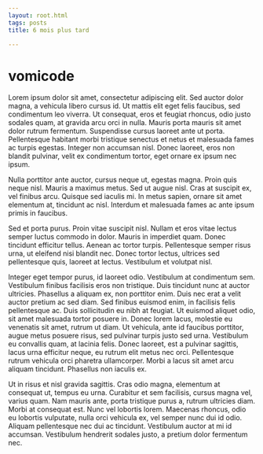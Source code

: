 ```yaml
---
layout: root.html
tags: posts
title: 6 mois plus tard

---
```


# vomicode
Lorem ipsum dolor sit amet, consectetur adipiscing elit. Sed auctor dolor magna, a vehicula libero cursus id. Ut mattis elit eget felis faucibus, sed condimentum leo viverra. Ut consequat, eros et feugiat rhoncus, odio justo sodales quam, at gravida arcu orci in nulla. Mauris porta mauris sit amet dolor rutrum fermentum. Suspendisse cursus laoreet ante ut porta. Pellentesque habitant morbi tristique senectus et netus et malesuada fames ac turpis egestas. Integer non accumsan nisl. Donec laoreet, eros non blandit pulvinar, velit ex condimentum tortor, eget ornare ex ipsum nec ipsum.

Nulla porttitor ante auctor, cursus neque ut, egestas magna. Proin quis neque nisl. Mauris a maximus metus. Sed ut augue nisl. Cras at suscipit ex, vel finibus arcu. Quisque sed iaculis mi. In metus sapien, ornare sit amet elementum at, tincidunt ac nisl. Interdum et malesuada fames ac ante ipsum primis in faucibus.

Sed et porta purus. Proin vitae suscipit nisl. Nullam et eros vitae lectus semper luctus commodo in dolor. Mauris in imperdiet quam. Donec tincidunt efficitur tellus. Aenean ac tortor turpis. Pellentesque semper risus urna, ut eleifend nisi blandit nec. Donec tortor lectus, ultrices sed pellentesque quis, laoreet at lectus. Vestibulum et volutpat nisl.

Integer eget tempor purus, id laoreet odio. Vestibulum at condimentum sem. Vestibulum finibus facilisis eros non tristique. Duis tincidunt nunc at auctor ultricies. Phasellus a aliquam ex, non porttitor enim. Duis nec erat a velit auctor pretium ac sed diam. Sed finibus euismod enim, in facilisis felis pellentesque ac. Duis sollicitudin eu nibh at feugiat. Ut euismod aliquet odio, sit amet malesuada tortor posuere in. Donec lorem lacus, molestie eu venenatis sit amet, rutrum ut diam. Ut vehicula, ante id faucibus porttitor, augue metus posuere risus, sed pulvinar turpis justo sed urna. Vestibulum eu convallis quam, at lacinia felis. Donec laoreet, est a pulvinar sagittis, lacus urna efficitur neque, eu rutrum elit metus nec orci. Pellentesque rutrum vehicula orci pharetra ullamcorper. Morbi a lacus sit amet arcu aliquam tincidunt. Phasellus non iaculis ex.

Ut in risus et nisl gravida sagittis. Cras odio magna, elementum at consequat ut, tempus eu urna. Curabitur et sem facilisis, cursus magna vel, varius quam. Nam mauris ante, porta tristique purus a, rutrum ultricies diam. Morbi at consequat est. Nunc vel lobortis lorem. Maecenas rhoncus, odio eu lobortis vulputate, nulla orci vehicula ex, vel semper nunc dui id odio. Aliquam pellentesque nec dui ac tincidunt. Vestibulum auctor at mi id accumsan. Vestibulum hendrerit sodales justo, a pretium dolor fermentum nec.

